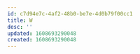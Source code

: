 ```yaml
---
id: c7d94e7c-4af2-48b0-be7e-4d0b79f00cc1
title: W
desc: ''
updated: 1608693290048
created: 1608693290048
---
```


